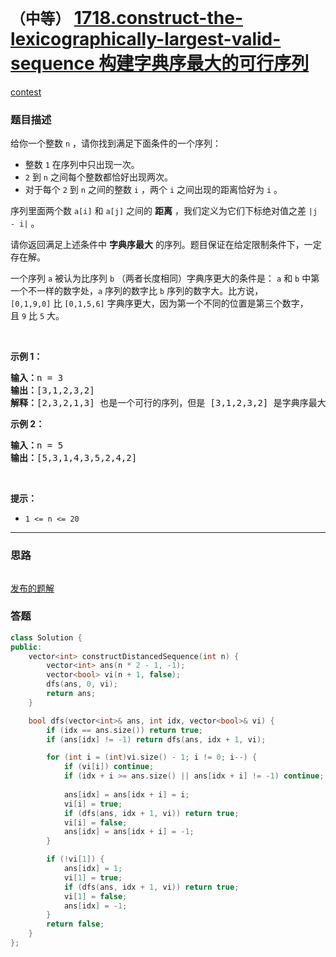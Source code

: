 # `（中等）` [1718.construct-the-lexicographically-largest-valid-sequence 构建字典序最大的可行序列](https://leetcode-cn.com/problems/construct-the-lexicographically-largest-valid-sequence/)

[contest](https://leetcode-cn.com/contest/biweekly-contest-43/problems/construct-the-lexicographically-largest-valid-sequence/)

### 题目描述
<p>给你一个整数&nbsp;<code>n</code>&nbsp;，请你找到满足下面条件的一个序列：</p>

<ul>
	<li>整数&nbsp;<code>1</code>&nbsp;在序列中只出现一次。</li>
	<li><code>2</code>&nbsp;到&nbsp;<code>n</code>&nbsp;之间每个整数都恰好出现两次。</li>
	<li>对于每个&nbsp;<code>2</code>&nbsp;到&nbsp;<code>n</code>&nbsp;之间的整数&nbsp;<code>i</code>&nbsp;，两个&nbsp;<code>i</code>&nbsp;之间出现的距离恰好为&nbsp;<code>i</code>&nbsp;。</li>
</ul>

<p>序列里面两个数 <code>a[i]</code>&nbsp;和 <code>a[j]</code>&nbsp;之间的 <strong>距离</strong>&nbsp;，我们定义为它们下标绝对值之差&nbsp;<code>|j - i|</code>&nbsp;。</p>

<p>请你返回满足上述条件中&nbsp;<strong>字典序最大</strong>&nbsp;的序列。题目保证在给定限制条件下，一定存在解。</p>

<p>一个序列&nbsp;<code>a</code>&nbsp;被认为比序列&nbsp;<code>b</code>&nbsp;（两者长度相同）字典序更大的条件是：&nbsp;<code>a</code> 和&nbsp;<code>b</code>&nbsp;中第一个不一样的数字处，<code>a</code>&nbsp;序列的数字比&nbsp;<code>b</code>&nbsp;序列的数字大。比方说，<code>[0,1,9,0]</code>&nbsp;比&nbsp;<code>[0,1,5,6]</code>&nbsp;字典序更大，因为第一个不同的位置是第三个数字，且&nbsp;<code>9</code>&nbsp;比&nbsp;<code>5</code>&nbsp;大。</p>

<p>&nbsp;</p>

<p><strong>示例 1：</strong></p>

<pre><b>输入：</b>n = 3
<b>输出：</b>[3,1,2,3,2]
<b>解释：</b>[2,3,2,1,3] 也是一个可行的序列，但是 [3,1,2,3,2] 是字典序最大的序列。
</pre>

<p><strong>示例 2：</strong></p>

<pre><b>输入：</b>n = 5
<b>输出：</b>[5,3,1,4,3,5,2,4,2]
</pre>

<p>&nbsp;</p>

<p><strong>提示：</strong></p>

<ul>
	<li><code>1 &lt;= n &lt;= 20</code></li>
</ul>


---
### 思路
```
```

[发布的题解](https://leetcode-cn.com/problems/construct-the-lexicographically-largest-valid-sequence/solution/construct-the-lexicographically-largest-0u1er/)

### 答题
``` C++
class Solution {
public:
    vector<int> constructDistancedSequence(int n) {
        vector<int> ans(n * 2 - 1, -1);
        vector<bool> vi(n + 1, false);
        dfs(ans, 0, vi);
        return ans;
    }

    bool dfs(vector<int>& ans, int idx, vector<bool>& vi) {
        if (idx == ans.size()) return true;
        if (ans[idx] != -1) return dfs(ans, idx + 1, vi);

        for (int i = (int)vi.size() - 1; i != 0; i--) {
            if (vi[i]) continue;
            if (idx + i >= ans.size() || ans[idx + i] != -1) continue;
           
            ans[idx] = ans[idx + i] = i;
            vi[i] = true;
            if (dfs(ans, idx + 1, vi)) return true;
            vi[i] = false;
            ans[idx] = ans[idx + i] = -1;
        }

        if (!vi[1]) {
            ans[idx] = 1;
            vi[1] = true;
            if (dfs(ans, idx + 1, vi)) return true;
            vi[1] = false;
            ans[idx] = -1;
        }
        return false;
    }
};
```




